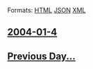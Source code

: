 
Formats: [HTML](2004/01/4/index.html)  [JSON](2004/01/4/index.json)  [XML](2004/01/4/index.xml)  

## [2004-01-4](/news/2004/01/4/index.md)

## [Previous Day...](/news/2004/01/3/index.md)


